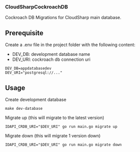 ### CloudSharpCockroachDB
Cockroach DB Migrations for CloudSharp main database.

## Prerequisite
Create a .env file in the project folder with the following content:
- DEV_DB: development database name
- DEV_URI: cockroach db connection uri
```
DEV_DB=appdatabasedev
DEV_URI="postgresql://..."
```

## Usage
Create development database
```
make dev-database
```

Migrate up (this will migrate to the latest version)
```
IDAPI_CRDB_URI="$DEV_URI" go run main.go migrate up
```

Migrate down (this will migrate 1 version down)
```
IDAPI_CRDB_URI="$DEV_URI" go run main.go migrate down
```
